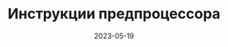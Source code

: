 ---
date: 2023-05-19
guid: 3515d73c-81cc-4f77-b603-4f2ef322aa14
title: Инструкции предпроцессора
question: "Что произойдет при выполнении команды?"
options:
    - 'Сообщения: Да, Нет'
    - 'Сообщения: Нет, Да'
    - 'Сообщения: Нет, Нет'
    - 'Сообщения: Да, Да'
    - Ошибка ещё в конфигураторе
    - Ошибка при выполнении
correct: 1
explanation: |
    При помощи #Если можно корректировать и имена параметров.  
    В данном случае параметр дан, когда вызов происходит с сервера.  
    За наводку спасибо https://t.me/ZhokhovM
tags:
    - compiler
source: https://t.me/JuniorOneS/543
images:
    - /assets/questions/2023-05-19_1_1.jpg
---